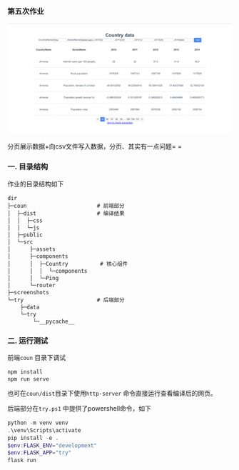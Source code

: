### 第五次作业

![](./final.png)

分页展示数据+向csv文件写入数据，分页、其实有一点问题= =

### 一. 目录结构

作业的目录结构如下

```shell
dir
├─coun						# 前端部分
│  ├─dist					# 编译结果
│  │  ├─css
│  │  └─js
│  ├─public
│  └─src
│      ├─assets
│      ├─components
│      │  ├─Country			 # 核心组件
│      │  │  └─components
│      │  └─Ping
│      └─router
├─screenshots
└─try						# 后端部分
    ├─data
    └─try
        └─__pycache__
```

### 二. 运行测试

前端`coun` 目录下调试

```shell
npm install
npm run serve
```

也可在`coun/dist`目录下使用`http-server` 命令直接运行查看编译后的网页。

后端部分在`try.ps1` 中提供了powershell命令，如下

```powershell
python -m venv venv
.\venv\Scripts\activate 
pip install -e .
$env:FLASK_ENV="development"
$env:FLASK_APP="try"
flask run
```



